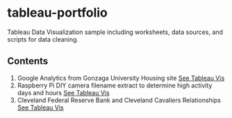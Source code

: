 # tableau-portfolio
Tableau Data Visualization sample including worksheets, data sources, and scripts for data cleaning.
## Contents 
1) Google Analytics from Gonzaga University Housing site [See Tableau Vis](https://public.tableau.com/shared/Y75KNCK6X?:display_count=yes)
2) Raspberry Pi DIY camera filename extract to determine high activity days and hours [See Tableau Vis](https://public.tableau.com/views/diy-security-cam-data/DayswHighCameraActivity?:embed=y&:display_count=yes)
3) Cleveland Federal Reserve Bank and Cleveland Cavaliers Relationships [See Tableau Vis](https://public.tableau.com/views/SRI_FedCleveland_Data/Dashboard1?:embed=y&:display_count=yes)
